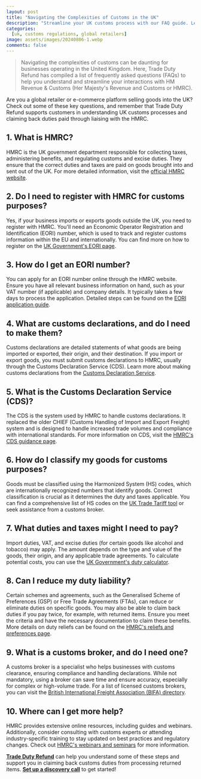 ```yaml
---
layout: post
title: "Navigating the Complexities of Customs in the UK"
description: "Streamline your UK customs process with our FAQ guide. Learn about HMRC registration, EORI numbers, customs declarations, and duty reliefs. Get expert help now!."
categories:
  [uk, customs regulations, global retailers]
image: assets/images/20240806-1.webp
comments: false
---
```

> Navigating the complexities of customs can be daunting for businesses operating in the United Kingdom. Here, Trade Duty Refund has compiled a list of frequently asked questions (FAQs) to help you understand and streamline your interactions with HM Revenue & Customs (Her Majesty's Revenue and Customs or HMRC).

Are you a global retailer or e-commerce platform selling goods into the UK? Check out some of these key questions, and remember that Trade Duty Refund supports customers in understanding UK customs processes and claiming back duties paid through liaising with the HMRC.

## 1. What is HMRC?
HMRC is the UK government department responsible for collecting taxes, administering benefits, and regulating customs and excise duties. They ensure that the correct duties and taxes are paid on goods brought into and sent out of the UK. For more detailed information, visit the [official HMRC website](https://www.gov.uk/government/organisations/hm-revenue-customs).

## 2. Do I need to register with HMRC for customs purposes?
Yes, if your business imports or exports goods outside the UK, you need to register with HMRC. You'll need an Economic Operator Registration and Identification (EORI) number, which is used to track and register customs information within the EU and internationally. You can find more on how to register on the [UK Government's EORI page](https://www.gov.uk/eori).

## 3. How do I get an EORI number?
You can apply for an EORI number online through the HMRC website. Ensure you have all relevant business information on hand, such as your VAT number (if applicable) and company details. It typically takes a few days to process the application. Detailed steps can be found on the [EORI application guide](https://www.gov.uk/eori).

## 4. What are customs declarations, and do I need to make them?
Customs declarations are detailed statements of what goods are being imported or exported, their origin, and their destination. If you import or export goods, you must submit customs declarations to HMRC, usually through the Customs Declaration Service (CDS). Learn more about making customs declarations from the [Customs Declaration Service](https://www.gov.uk/guidance/customs-declaration-service).

## 5. What is the Customs Declaration Service (CDS)?
The CDS is the system used by HMRC to handle customs declarations. It replaced the older CHIEF (Customs Handling of Import and Export Freight) system and is designed to handle increased trade volumes and compliance with international standards. For more information on CDS, visit the [HMRC's CDS guidance page](https://www.gov.uk/guidance/customs-declaration-service).

## 6. How do I classify my goods for customs purposes?
Goods must be classified using the Harmonized System (HS) codes, which are internationally recognized numbers that identify goods. Correct classification is crucial as it determines the duty and taxes applicable. You can find a comprehensive list of HS codes on the [UK Trade Tariff tool](https://www.gov.uk/trade-tariff) or seek assistance from a customs broker.

## 7. What duties and taxes might I need to pay?
Import duties, VAT, and excise duties (for certain goods like alcohol and tobacco) may apply. The amount depends on the type and value of the goods, their origin, and any applicable trade agreements. To calculate potential costs, you can use the [UK Government's duty calculator](https://www.gov.uk/guidance/using-the-customs-declaration-service-to-work-out-the-value-of-your-goods).

## 8. Can I reduce my duty liability?
Certain schemes and agreements, such as the Generalised Scheme of Preferences (GSP) or Free Trade Agreements (FTAs), can reduce or eliminate duties on specific goods. You may also be able to claim back duties if you pay twice, for example, with returned items. Ensure you meet the criteria and have the necessary documentation to claim these benefits. More details on duty reliefs can be found on the [HMRC's reliefs and preferences page](https://www.gov.uk/guidance/reliefs-and-preferences).

## 9. What is a customs broker, and do I need one?
A customs broker is a specialist who helps businesses with customs clearance, ensuring compliance and handling declarations. While not mandatory, using a broker can save time and ensure accuracy, especially for complex or high-volume trade. For a list of licensed customs brokers, you can visit the [British International Freight Association (BIFA) directory](https://www.bifa.org/).

## 10. Where can I get more help?
HMRC provides extensive online resources, including guides and webinars. Additionally, consider consulting with customs experts or attending industry-specific training to stay updated on best practices and regulatory changes. Check out [HMRC's webinars and seminars](https://www.gov.uk/guidance/help-and-support-for-import-and-export) for more information.

[**Trade Duty Refund**](https://tradedutyrefund.com) can help you understand some of these steps and support you in claiming back customs duties from processing returned items. [**Set up a discovery call**](https://zcal.co/i/ipvlgNrr) to get started!

